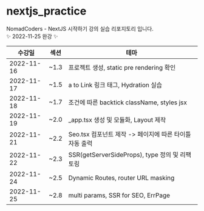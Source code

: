 # nextjs_practice
NomadCoders - NextJS 시작하기 강의 실습 리포지토리 입니다.  
✨ 2022-11-25 완강 ✨

| 수강일        | 섹션   | 테마                                     |  
|------------|------|----------------------------------------|
| 2022-11-16 | ~1.3 | 프로젝트 생성, static pre rendering 확인       |
| 2022-11-17 | ~1.5 | a to Link 링크 태그, Hydration 실습          |
| 2022-11-18 | ~1.7 | 조건에 따른 backtick className, styles jsx  |  
| 2022-11-19 | ~2.0 | _app.tsx 생성 및 모듈화, Layout 제작           |
| 2022-11-21 | ~2.2 | Seo.tsx 컴포넌트 제작 -> 페이지에 따른 타이틀 자동 출력   |
| 2022-11-22 | ~2.3 | SSR(getServerSideProps), type 정의 및 리팩토링 |
| 2022-11-24 | ~2.5 | Dynamic Routes, router URL masking     |
| 2022-11-25 | ~2.8 | multi params, SSR for SEO, ErrPage     |
